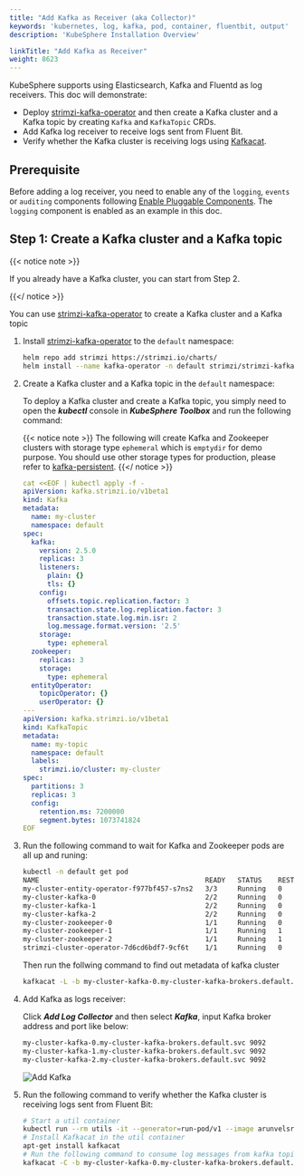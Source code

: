 ```yaml
---
title: "Add Kafka as Receiver (aka Collector)"
keywords: 'kubernetes, log, kafka, pod, container, fluentbit, output'
description: 'KubeSphere Installation Overview'

linkTitle: "Add Kafka as Receiver"
weight: 8623
---
```

KubeSphere supports using Elasticsearch, Kafka and Fluentd as log receivers.
This doc will demonstrate:

- Deploy [strimzi-kafka-operator](https://github.com/strimzi/strimzi-kafka-operator) and then create a Kafka cluster and a Kafka topic by creating `Kafka` and `KafkaTopic` CRDs.
- Add Kafka log receiver to receive logs sent from Fluent Bit.
- Verify whether the Kafka cluster is receiving logs using [Kafkacat](https://github.com/edenhill/kafkacat).

## Prerequisite

Before adding a log receiver, you need to enable any of the `logging`, `events` or `auditing` components following [Enable Pluggable Components](https://kubesphere.io/docs/pluggable-components/). The `logging` component is enabled as an example in this doc.

## Step 1: Create a Kafka cluster and a Kafka topic

{{< notice note >}}

If you already have a Kafka cluster, you can start from Step 2.

{{</ notice >}}

You can use [strimzi-kafka-operator](https://github.com/strimzi/strimzi-kafka-operator) to create a Kafka cluster and a Kafka topic

1. Install [strimzi-kafka-operator](https://github.com/strimzi/strimzi-kafka-operator) to the `default` namespace:

    ```bash
    helm repo add strimzi https://strimzi.io/charts/
    helm install --name kafka-operator -n default strimzi/strimzi-kafka-operator
    ```

2. Create a Kafka cluster and a Kafka topic in the `default` namespace:

    To deploy a Kafka cluster and create a Kafka topic, you simply need to open  the ***kubectl*** console in ***KubeSphere Toolbox*** and run the following command:

    {{< notice note >}}
The following will create Kafka and Zookeeper clusters with storage type `ephemeral` which is `emptydir` for demo purpose. You should use other storage types for production, please refer to [kafka-persistent](https://github.com/strimzi/strimzi-kafka-operator/blob/0.19.0/examples/kafka/kafka-persistent.yaml).
    {{</ notice >}}

    ```yaml
    cat <<EOF | kubectl apply -f -
    apiVersion: kafka.strimzi.io/v1beta1
    kind: Kafka
    metadata:
      name: my-cluster
      namespace: default
    spec:
      kafka:
        version: 2.5.0
        replicas: 3
        listeners:
          plain: {}
          tls: {}
        config:
          offsets.topic.replication.factor: 3
          transaction.state.log.replication.factor: 3
          transaction.state.log.min.isr: 2
          log.message.format.version: '2.5'
        storage:
          type: ephemeral
      zookeeper:
        replicas: 3
        storage:
          type: ephemeral
      entityOperator:
        topicOperator: {}
        userOperator: {}
    ---
    apiVersion: kafka.strimzi.io/v1beta1
    kind: KafkaTopic
    metadata:
      name: my-topic
      namespace: default
      labels:
        strimzi.io/cluster: my-cluster
    spec:
      partitions: 3
      replicas: 3
      config:
        retention.ms: 7200000
        segment.bytes: 1073741824
    EOF
    ```

3. Run the following command to wait for Kafka and Zookeeper pods are all up and runing:

    ```bash
    kubectl -n default get pod 
    NAME                                         READY   STATUS    RESTARTS   AGE
    my-cluster-entity-operator-f977bf457-s7ns2   3/3     Running   0          69m
    my-cluster-kafka-0                           2/2     Running   0          69m
    my-cluster-kafka-1                           2/2     Running   0          69m
    my-cluster-kafka-2                           2/2     Running   0          69m
    my-cluster-zookeeper-0                       1/1     Running   0          71m
    my-cluster-zookeeper-1                       1/1     Running   1          71m
    my-cluster-zookeeper-2                       1/1     Running   1          71m
    strimzi-cluster-operator-7d6cd6bdf7-9cf6t    1/1     Running   0          104m
    ```

    Then run the follwing command to find out metadata of kafka cluster

    ```bash
    kafkacat -L -b my-cluster-kafka-0.my-cluster-kafka-brokers.default.svc:9092,my-cluster-kafka-1.my-cluster-kafka-brokers.default.svc:9092,my-cluster-kafka-2.my-cluster-kafka-brokers.default.svc:9092
    ```

4. Add Kafka as logs receiver:

    Click ***Add Log Collector*** and then select ***Kafka***, input Kafka broker address and port like below:

    ```bash
    my-cluster-kafka-0.my-cluster-kafka-brokers.default.svc 9092
    my-cluster-kafka-1.my-cluster-kafka-brokers.default.svc 9092
    my-cluster-kafka-2.my-cluster-kafka-brokers.default.svc 9092
    ```

    ![Add Kafka](/images/docs/cluster-administration/cluster-settings/log-collections/add-kafka.png)

5. Run the following command to verify whether the Kafka cluster is receiving logs sent from Fluent Bit:

    ```bash
    # Start a util container
    kubectl run --rm utils -it --generator=run-pod/v1 --image arunvelsriram/utils bash
    # Install Kafkacat in the util container
    apt-get install kafkacat
    # Run the following command to consume log messages from kafka topic: my-topic
    kafkacat -C -b my-cluster-kafka-0.my-cluster-kafka-brokers.default.svc:9092,my-cluster-kafka-1.my-cluster-kafka-brokers.default.svc:9092,my-cluster-kafka-2.my-cluster-kafka-brokers.default.svc:9092 -t my-topic
    ```
